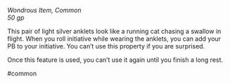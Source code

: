 *Wondrous Item, Common*  
*50 gp*

This pair of light silver anklets look like a running cat chasing a swallow in flight. When you roll initiative while wearing the anklets, you can add your PB to your initiative. You can’t use this property if you are surprised.

Once this feature is used, you can’t use it again until you finish a long rest.

#common
